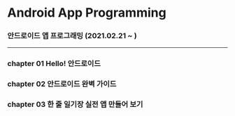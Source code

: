 # Android App Programming
### 안드로이드 앱 프로그래밍 (2021.02.21 ~ )
---
### chapter 01 Hello! 안드로이드
### chapter 02 안드로이드 완벽 가이드
### chapter 03 한 줄 일기장 실전 앱 만들어 보기